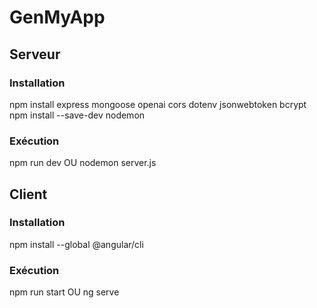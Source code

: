 # GenMyApp

## Serveur

### Installation

npm install express mongoose openai cors dotenv jsonwebtoken bcrypt
npm install --save-dev nodemon

### Exécution

npm run dev
OU
nodemon server.js

## Client

### Installation

npm install --global @angular/cli

### Exécution

npm run start
OU
ng serve
